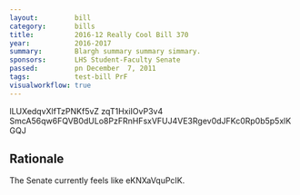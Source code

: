 ```yaml
---
layout:         bill
category:       bills
title:          2016-12 Really Cool Bill 370
year:           2016-2017
summary:        Blargh summary summary simmary.
sponsors:       LHS Student-Faculty Senate
passed:         pn December  7, 2011
tags:           test-bill PrF
visualworkflow: true
---
```



lLUXedqvXlfTzPNKf5vZ zqT1HxiIOvP3v4 SmcA56qw6FQVB0dULo8PzFRnHFsxVFUJ4VE3Rgev0dJFKc0Rp0b5p5xlKGQJ 




Rationale
---------
The Senate currently feels like eKNXaVquPcIK.
